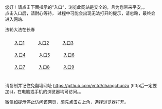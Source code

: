 您好！请点击下面指示的“入口”，浏览此网站是安全的，且为您带来平安。。 <br/>
点击入口后，请耐心等待， 过程中可能会出现无法打开的提示，请忽略，最终会进入网站. </br>

法轮大法在长春<br/>
<div style="padding:10px"><a style="margin:20px" target="_blank" href="https://dh2ij6d86dnld.cloudfront.net/2Qpsp?pymmhez" id="ccLink1" rel="nofollow">入口1</a> <a target="_blank" style="margin:20px" href="https://d3gxn18136drnf.cloudfront.net/2Qpsp?bisdhgur" id="ccLink2" rel="nofollow">入口2</a> <a style="margin:20px" target="_blank" href="https://d2tpa6sm3k7eij.cloudfront.net/2Qpsp?nnlri" id="ccLink3" rel="nofollow">入口3</a></div>

<div style="padding:10px" ><a style="margin:20px" target="_blank" href="https://dh2ij6d86dnld.cloudfront.net/2Qpsp?pymmhez" id="ccLink4" rel="nofollow">入口4</a> <a style="margin:20px" href="https://d3gxn18136drnf.cloudfront.net/2Qpsp?bisdhgur" target="_blank" id="ccLink5" rel="nofollow">入口5</a> <a style="margin:20px" href="https://d2tpa6sm3k7eij.cloudfront.net/2Qpsp?nnlri" target="_blank" id="ccLink6" rel="nofollow">入口6</a></div>

<div style="padding:10px"><a style="margin:20px" target="_blank" href="https://dh2ij6d86dnld.cloudfront.net/2Qpsp?pymmhez" id="ccLink7" rel="nofollow">入口7</a> <a style="margin:20px" href="https://d3gxn18136drnf.cloudfront.net/2Qpsp?bisdhgur" target="_blank" id="ccLink8" rel="nofollow">入口8</a> <a style="margin:20px" target="_blank" href="https://d2tpa6sm3k7eij.cloudfront.net/2Qpsp?nnlri" id="ccLink9" rel="nofollow">入口9</a></div>

<br/>



请复制并记住免翻墙网址 https://github.com/yntd/changchunzx (http后一定要加s)，在电脑或手机的浏览器均可访问。。<br/>

微信如提示停止访问该网页，须先点击右上角，选择浏览器打开。
